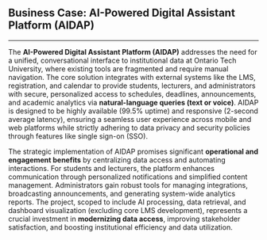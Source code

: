 ## Business Case: AI-Powered Digital Assistant Platform (AIDAP)

---

The **AI-Powered Digital Assistant Platform (AIDAP)** addresses the need for a unified, conversational interface to institutional data at Ontario Tech University, where existing tools are fragmented and require manual navigation. The core solution integrates with external systems like the LMS, registration, and calendar to provide students, lecturers, and administrators with secure, personalized access to schedules, deadlines, announcements, and academic analytics via **natural-language queries (text or voice)**. AIDAP is designed to be highly available ($99.5$% uptime) and responsive (2-second average latency), ensuring a seamless user experience across mobile and web platforms while strictly adhering to data privacy and security policies through features like single sign-on (SSO).

The strategic implementation of AIDAP promises significant **operational and engagement benefits** by centralizing data access and automating interactions. For students and lecturers, the platform enhances communication through personalized notifications and simplified content management. Administrators gain robust tools for managing integrations, broadcasting announcements, and generating system-wide analytics reports. The project, scoped to include AI processing, data retrieval, and dashboard visualization (excluding core LMS development), represents a crucial investment in **modernizing data access**, improving stakeholder satisfaction, and boosting institutional efficiency and data utilization.
